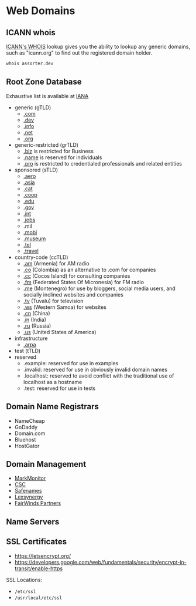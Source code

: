 # Web Domains

## ICANN whois

[ICANN's WHOIS](https://whois.icann.org/en) lookup gives you the ability to lookup any generic domains, such as "icann.org" to find out the registered domain holder.

```bash
whois assorter.dev
```

## Root Zone Database

Exhaustive list is available at [IANA](https://www.iana.org/domains/root/db)

- generic (gTLD)
  - [.com](http://www.verisigninc.com)
  - [.dev](http://www.registry.google)
  - [.info](http://www.nic.info)
  - [.net](http://www.verisigninc.com)
  - [.org](http://www.pir.org)
- generic-restricted (grTLD)
  - [.biz](http://www.nic.biz) is restricted for Business
  - [.name](http://www.name) is reserved for individuals
  - [.pro](http://www.registry.pro/) is restricted to credentialed professionals and related entities
- sponsored (sTLD)
  - [.aero](http://www.information.aero)
  - [.asia](http://www.registry.asia)
  - [.cat](http://www.domini.cat)
  - [.coop](http://www.nic.coop)
  - [.edu](http://www.educause.edu/edudomain)
  - [.gov](http://www.dotgov.gov)
  - [.int](http://www.iana.org/domains/int)
  - [.jobs](http://www.goto.jobs)
  - .mil
  - [.mobi](http://www.mtld.mobi)
  - [.museum](http://about.museum)
  - [.tel](http://www.nic.tel)
  - [.travel](http://www.travel.travel/)
- country-code (ccTLD)
  - [.am](https://www.amnic.net/) (Armenia) for AM radio
  - [.co](http://www.cointernet.com.co) (Colombia) as an alternative to .com for companies
  - [.cc](http://www.nic.cc/) (Cocos Island) for consulting companies
  - [.fm](http://www.dot.fm/) (Federated States Of Micronesia) for FM radio
  - [.me](http://www.domain.me) (Montenegro) for use by bloggers, social media users, and socially inclined websites and companies
  - [.tv](http://www.tv) (Tuvalu) for television
  - [.ws](http://www.website.ws) (Western Samoa) for websites
  - [.cn](http://www.cnnic.cn/) (China)
  - [.in](http://www.registry.in) (India)
  - [.ru](http://www.cctld.ru/en) (Russia)
  - [.us](http://www.nic.us) (United States of America)
- infrastructure
  - [.arpa](http://www.iana.org/arpa-dom/)
- test (tTLD)
- reserved
  - .example: reserved for use in examples
  - .invalid: reserved for use in obviously invalid domain names
  - .localhost: reserved to avoid conflict with the traditional use of localhost as a hostname
  - .test: reserved for use in tests

## Domain Name Registrars

- NameCheap
- GoDaddy
- Domain.com
- Bluehost
- HostGator

## Domain Management

- [MarkMonitor](https://www.markmonitor.com/)
- [CSC](https://www.cscglobal.com)
- [Safenames](https://www.safenames.net/)
- [Lexsynergy](https://www.lexsynergy.com/)
- [FairWinds Partners](https://www.fairwindspartners.com/)

## Name Servers

## SSL Certificates

- <https://letsencrypt.org/>
- <https://developers.google.com/web/fundamentals/security/encrypt-in-transit/enable-https>

SSL Locations:

- `/etc/ssl`
- `/usr/local/etc/ssl`
